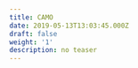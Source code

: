 ```yaml
---
title: CAMO
date: 2019-05-13T13:03:45.000Z
draft: false
weight: '1'
description: no teaser
---
```


